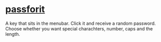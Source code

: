 # [passforit](https://passfor.it)
A key that sits in the menubar. Click it and receive a random password. Choose whether you want special charachters, number, caps and the length.
